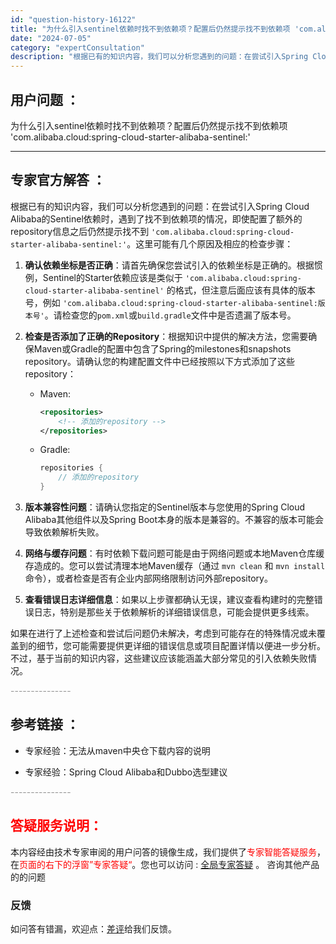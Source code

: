 ```yaml
---
id: "question-history-16122"
title: "为什么引入sentinel依赖时找不到依赖项？配置后仍然提示找不到依赖项 'com.al"
date: "2024-07-05"
category: "expertConsultation"
description: "根据已有的知识内容，我们可以分析您遇到的问题：在尝试引入Spring Cloud Alibaba的Sentinel依赖时，遇到了找不到依赖项的情况，即使配置了额外的repository信息之后仍然提示找不到 `'com.alibaba.cloud:spring-cloud-starter-aliba"
---
```


## 用户问题 ： 
 为什么引入sentinel依赖时找不到依赖项？配置后仍然提示找不到依赖项 'com.alibaba.cloud:spring-cloud-starter-alibaba-sentinel:'  

---------------
## 专家官方解答 ：

根据已有的知识内容，我们可以分析您遇到的问题：在尝试引入Spring Cloud Alibaba的Sentinel依赖时，遇到了找不到依赖项的情况，即使配置了额外的repository信息之后仍然提示找不到 `'com.alibaba.cloud:spring-cloud-starter-alibaba-sentinel:'`。这里可能有几个原因及相应的检查步骤：

1. **确认依赖坐标是否正确**：请首先确保您尝试引入的依赖坐标是正确的。根据惯例，Sentinel的Starter依赖应该是类似于 `'com.alibaba.cloud:spring-cloud-starter-alibaba-sentinel'` 的格式，但注意后面应该有具体的版本号，例如 `'com.alibaba.cloud:spring-cloud-starter-alibaba-sentinel:版本号'`。请检查您的`pom.xml`或`build.gradle`文件中是否遗漏了版本号。

2. **检查是否添加了正确的Repository**：根据知识中提供的解决方法，您需要确保Maven或Gradle的配置中包含了Spring的milestones和snapshots repository。请确认您的构建配置文件中已经按照以下方式添加了这些repository：
   - Maven:
     ```xml
     <repositories>
         <!-- 添加的repository -->
     </repositories>
     ```
   - Gradle:
     ```groovy
     repositories {
         // 添加的repository
     }
     ```

3. **版本兼容性问题**：请确认您指定的Sentinel版本与您使用的Spring Cloud Alibaba其他组件以及Spring Boot本身的版本是兼容的。不兼容的版本可能会导致依赖解析失败。

4. **网络与缓存问题**：有时依赖下载问题可能是由于网络问题或本地Maven仓库缓存造成的。您可以尝试清理本地Maven缓存（通过 `mvn clean` 和 `mvn install` 命令），或者检查是否有企业内部网络限制访问外部repository。

5. **查看错误日志详细信息**：如果以上步骤都确认无误，建议查看构建时的完整错误日志，特别是那些关于依赖解析的详细错误信息，可能会提供更多线索。

如果在进行了上述检查和尝试后问题仍未解决，考虑到可能存在的特殊情况或未覆盖到的细节，您可能需要提供更详细的错误信息或项目配置详情以便进一步分析。不过，基于当前的知识内容，这些建议应该能涵盖大部分常见的引入依赖失败情况。


<font color="#949494">---------------</font> 


## 参考链接 ：

* 专家经验：无法从maven中央仓下载内容的说明 
 
 * 专家经验：Spring Cloud Alibaba和Dubbo选型建议 


 <font color="#949494">---------------</font> 
 


## <font color="#FF0000">答疑服务说明：</font> 

本内容经由技术专家审阅的用户问答的镜像生成，我们提供了<font color="#FF0000">专家智能答疑服务</font>，在<font color="#FF0000">页面的右下的浮窗”专家答疑“</font>。您也可以访问 : [全局专家答疑](https://answer.opensource.alibaba.com/docs/intro) 。 咨询其他产品的的问题

### 反馈
如问答有错漏，欢迎点：[差评](https://ai.nacos.io/user/feedbackByEnhancerGradePOJOID?enhancerGradePOJOId=16144)给我们反馈。
